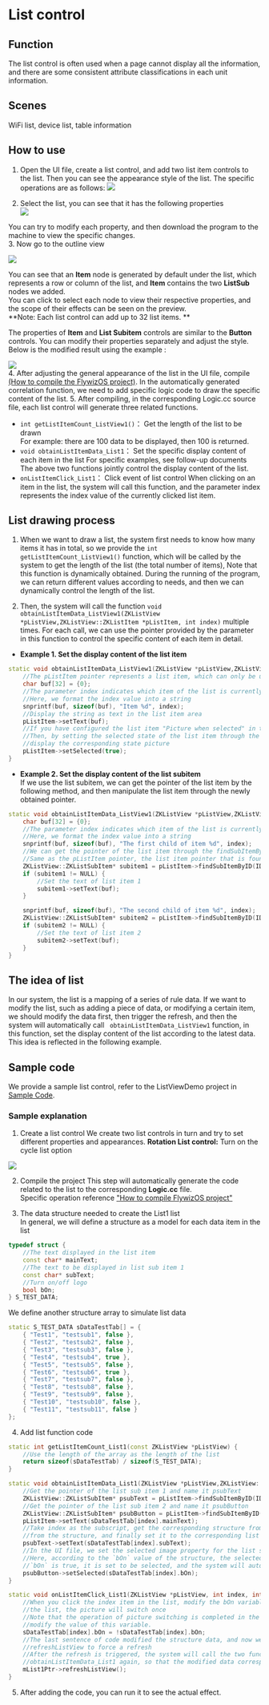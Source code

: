 
# List control
## Function
The list control is often used when a page cannot display all the information, and there are some consistent attribute classifications in each unit information.

## Scenes
WiFi list, device list, table information

## How to use
1. Open the UI file, create a list control, and add two list item controls to the list. Then you can see the appearance style of the list. The specific operations are as follows:
   ![](assets/list/add_list.gif)
   
2. Select the list, you can see that it has the following properties    
 ![](assets/list/properties.png)   

 You can try to modify each property, and then download the program to the machine to view the specific changes.  
3. Now go to the outline view   

   ![](assets/list/list_outline.png)

 You can see that an **Item** node is generated by default under the list, which represents a row or column of the list, and **Item** contains the two **ListSub** nodes we added.  
 You can click to select each node to view their respective properties, and the scope of their effects can be seen on the preview.  
**Note: Each list control can add up to 32 list items. **

 The properties of **Item** and **List Subitem** controls are similar to the **Button** controls.
 You can modify their properties separately and adjust the style. Below is the modified result using the example : 

 ![](assets/list/preview.png)  
4. After adjusting the general appearance of the list in the UI file, compile [(How to compile the FlywizOS project)](how_to_compile_flywizOS.md#how_to_compile_flywizOS). In the automatically generated correlation function, we need to add specific logic code to draw the specific content of the list.
5. After compiling, in the corresponding Logic.cc source file, each list control will generate three related functions.
  *  `int getListItemCount_ListView1()`： Get the length of the list to be drawn  
        For example: there are 100 data to be displayed, then 100 is returned.
  *  `void obtainListItemData_List1`： Set the specific display content of each item in the list
     For specific examples, see follow-up documents
    The above two functions jointly control the display content of the list.
  *  `onListItemClick_List1`： Click event of list control
    When clicking on an item in the list, the system will call this function, and the parameter index represents the index value of the currently clicked list item.  

## List drawing process
  1. When we want to draw a list, the system first needs to know how many items it has in total, so we provide the `int getListItemCount_ListView1()` function, which will be called by the system to get the length of the list (the total number of items), Note that this function is dynamically obtained. During the running of the program, we can return different values according to needs, and then we can dynamically control the length of the list.   

  2. Then, the system will call the function `void obtainListItemData_ListView1(ZKListView *pListView,ZKListView::ZKListItem *pListItem, int index)` multiple times. For each call, we can use the pointer provided by the parameter in this function to control the specific content of each item in detail.

      
* **Example 1. Set the display content of the list item**
~~~C++
static void obtainListItemData_ListView1(ZKListView *pListView,ZKListView::ZKListItem *pListItem, int index) {
    //The pListItem pointer represents a list item, which can only be used in this function
    char buf[32] = {0};
    //The parameter index indicates which item of the list is currently drawn, starting from 0.
    //Here, we format the index value into a string
    snprintf(buf, sizeof(buf), "Item %d", index);
    //Display the string as text in the list item area
    pListItem->setText(buf);
    //If you have configured the list item "Picture when selected" in the ui file,
    //Then, by setting the selected state of the list item through the following line of code, you can control the list item to
    //display the corresponding state picture
    pListItem->setSelected(true);
}
~~~
* **Example 2. Set the display content of the list subitem**  
If we use the list subitem, we can get the pointer of the list item by the following method, and then manipulate the list item through the newly obtained pointer.  
~~~C++
static void obtainListItemData_ListView1(ZKListView *pListView,ZKListView::ZKListItem *pListItem, int index) {
    char buf[32] = {0};
    //The parameter index indicates which item of the list is currently drawn, starting from 0.
    //Here, we format the index value into a string
    snprintf(buf, sizeof(buf), "The first child of item %d", index);
    //We can get the pointer of the list item through the findSubItemByID() function and the ID of the list item
    //Same as the pListItem pointer, the list item pointer that is found can only be used in this function
    ZKListView::ZKListSubItem* subitem1 = pListItem->findSubItemByID(ID_MAIN_SubItem1);
    if (subitem1 != NULL) {
        //Set the text of list item 1
        subitem1->setText(buf);
    }

    snprintf(buf, sizeof(buf), "The second child of item %d", index);
    ZKListView::ZKListSubItem* subitem2 = pListItem->findSubItemByID(ID_MAIN_SubItem2);
    if (subitem2 != NULL) {
        //Set the text of list item 2
        subitem2->setText(buf);
    }
}
~~~

## The idea of list
 In our system, the list is a mapping of a series of rule data. If we want to modify the list, such as adding a piece of data, or modifying a certain item, we should modify the data first, then trigger the refresh, and then the system will automatically call ` obtainListItemData_ListView1` function, in this function, set the display content of the list according to the latest data.  
 This idea is reflected in the following example.

## Sample code
   We provide a sample list control, refer to the ListViewDemo project in [Sample Code](demo_download.md#demo_download).  
### Sample explanation
1. Create a list control
We create two list controls in turn and try to set different properties and appearances.
**Rotation List control:** Turn on the cycle list option

  ![](assets/list/listview_new_widget.gif)

2. Compile the project
This step will automatically generate the code related to the list to the corresponding **Logic.cc** file.  
Specific operation reference ["How to compile FlywizOS project"](how_to_compile_flywizOS.md#how_to_compile_flywizOS)

3. The data structure needed to create the List1 list  
In general, we will define a structure as a model for each data item in the list  
```c++
typedef struct {
    //The text displayed in the list item
	const char* mainText;
    //The text to be displayed in list sub item 1
	const char* subText;
    //Turn on/off logo
	bool bOn;
} S_TEST_DATA;
```
We define another structure array to simulate list data 
```c++
static S_TEST_DATA sDataTestTab[] = {
	{ "Test1", "testsub1", false },
	{ "Test2", "testsub2", false },
	{ "Test3", "testsub3", false },
	{ "Test4", "testsub4", true },
	{ "Test5", "testsub5", false },
	{ "Test6", "testsub6", true },
	{ "Test7", "testsub7", false },
	{ "Test8", "testsub8", false },
	{ "Test9", "testsub9", false },
	{ "Test10", "testsub10", false },
	{ "Test11", "testsub11", false }
};
```

4. Add list function code
  ```c++
  static int getListItemCount_List1(const ZKListView *pListView) {
      //Use the length of the array as the length of the list
      return sizeof(sDataTestTab) / sizeof(S_TEST_DATA);
  }

  static void obtainListItemData_List1(ZKListView *pListView,ZKListView::ZKListItem *pListItem, int index) {
      //Get the pointer of the list sub item 1 and name it psubText
      ZKListView::ZKListSubItem* psubText = pListItem->findSubItemByID(ID_MAIN_ListSub1);
      //Get the pointer of the list sub item 2 and name it psubButton
      ZKListView::ZKListSubItem* psubButton = pListItem->findSubItemByID(ID_MAIN_ListSub2);
      pListItem->setText(sDataTestTab[index].mainText);
      //Take index as the subscript, get the corresponding structure from the array, get the text that needs to be displayed 
      //from the structure, and finally set it to the corresponding list item
      psubText->setText(sDataTestTab[index].subText);
      //In the UI file, we set the selected image property for the list sub item 2
      //Here, according to the `bOn` value of the structure, the selected state of the list item is set, so that if the member
      //`bOn` is true, it is set to be selected, and the system will automatically display the selected picture previously set
      psubButton->setSelected(sDataTestTab[index].bOn);
  }

  static void onListItemClick_List1(ZKListView *pListView, int index, int id) {
      //When you click the index item in the list, modify the bOn variable to reverse bOn. In this way, every time you click on
      //the list, the picture will switch once
      //Note that the operation of picture switching is completed in the obtainListItemData_List1 function, and now we only 
      //modify the value of this variable.
      sDataTestTab[index].bOn = !sDataTestTab[index].bOn;
      //The last sentence of code modified the structure data, and now we want to refresh the list immediately, and call
      //refreshListView to force a refresh
      //After the refresh is triggered, the system will call the two functions getListItemCount_List1 and 
      //obtainListItemData_List1 again, so that the modified data corresponds to the list display.
      mList1Ptr->refreshListView();
  }
  ```
5. After adding the code, you can run it to see the actual effect.
